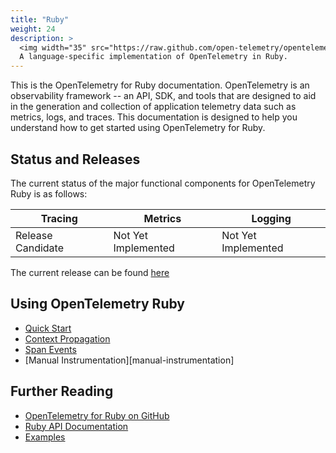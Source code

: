 ```yaml
---
title: "Ruby"
weight: 24
description: >
  <img width="35" src="https://raw.github.com/open-telemetry/opentelemetry.io/main/iconography/32x32/Ruby_SDK.svg"></img>
  A language-specific implementation of OpenTelemetry in Ruby.
---
```


This is the OpenTelemetry for Ruby documentation. OpenTelemetry is an observability framework -- an API, SDK, and tools that are designed to aid in the generation and collection of application telemetry data such as metrics, logs, and traces.
This documentation is designed to help you understand how to get started using OpenTelemetry for Ruby.

## Status and Releases

The current status of the major functional components for OpenTelemetry Ruby is
as follows:

| Tracing | Metrics | Logging |
| ------- | ------- | ------- |
| Release Candidate | Not Yet Implemented | Not Yet Implemented |

The current release can be found [here][releases]

## Using OpenTelemetry Ruby

- [Quick Start][quick-start]
- [Context Propagation][context-propagation]
- [Span Events][events]
- [Manual Instrumentation][manual-instrumentation]

## Further Reading

- [OpenTelemetry for Ruby on GitHub][repository]
- [Ruby API Documentation][ruby-docs]
- [Examples][examples]

[quick-start]: quick-start.md
[repository]: https://github.com/open-telemetry/opentelemetry-ruby
[releases]: https://github.com/open-telemetry/opentelemetry-ruby/releases
[auto-instrumenation]: https://github.com/open-telemetry/opentelemetry-ruby#instrumentation-libraries
[context-propagation]: context_propagation.md
[events]: events.md
[manual-instrumenation]: manual_instrumentation.md
[ruby-docs]: https://open-telemetry.github.io/opentelemetry-ruby/
[examples]: https://github.com/open-telemetry/opentelemetry-ruby/tree/main/examples
